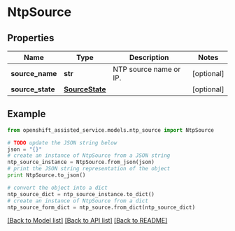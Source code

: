 # NtpSource


## Properties
Name | Type | Description | Notes
------------ | ------------- | ------------- | -------------
**source_name** | **str** | NTP source name or IP. | [optional] 
**source_state** | [**SourceState**](SourceState.md) |  | [optional] 

## Example

```python
from openshift_assisted_service.models.ntp_source import NtpSource

# TODO update the JSON string below
json = "{}"
# create an instance of NtpSource from a JSON string
ntp_source_instance = NtpSource.from_json(json)
# print the JSON string representation of the object
print NtpSource.to_json()

# convert the object into a dict
ntp_source_dict = ntp_source_instance.to_dict()
# create an instance of NtpSource from a dict
ntp_source_form_dict = ntp_source.from_dict(ntp_source_dict)
```
[[Back to Model list]](../README.md#documentation-for-models) [[Back to API list]](../README.md#documentation-for-api-endpoints) [[Back to README]](../README.md)


